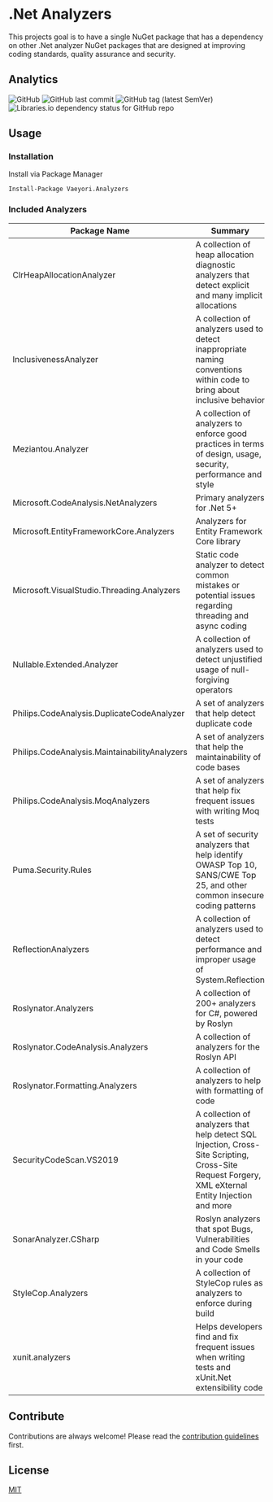 # .Net Analyzers

This projects goal is to have a single NuGet package that has a dependency on other .Net analyzer NuGet packages that are designed at improving coding standards, quality assurance and security.

## Analytics

![GitHub](https://img.shields.io/github/license/vaeyori/dotnet-analyzers?label=License)
![GitHub last commit](https://img.shields.io/github/last-commit/vaeyori/dotnet-analyzers?label=Latest%20Commit)
![GitHub tag (latest SemVer)](https://img.shields.io/github/v/tag/vaeyori/dotnet-analyzers?label=Version&sort=semver)
![Libraries.io dependency status for GitHub repo](https://img.shields.io/librariesio/github/vaeyori/dotnet-analyzers?label=Dependencies)

## Usage

### Installation

Install via Package Manager

    Install-Package Vaeyori.Analyzers


### Included Analyzers

| Package Name | Summary |
|--|--|
| ClrHeapAllocationAnalyzer | A collection of heap allocation diagnostic analyzers that detect explicit and many implicit allocations |
| InclusivenessAnalyzer | A collection of analyzers used to detect inappropriate naming conventions within code to bring about inclusive behavior |
| Meziantou.Analyzer | A collection of analyzers to enforce good practices in terms of design, usage, security, performance and style |
| Microsoft.CodeAnalysis.NetAnalyzers | Primary analyzers for .Net 5+ |
| Microsoft.EntityFrameworkCore.Analyzers | Analyzers for Entity Framework Core library |
| Microsoft.VisualStudio.Threading.Analyzers | Static code analyzer to detect common mistakes or potential issues regarding threading and async coding |
| Nullable.Extended.Analyzer | A collection of analyzers used to detect unjustified usage of null-forgiving operators |
| Philips.CodeAnalysis.DuplicateCodeAnalyzer | A set of analyzers that help detect duplicate code |
| Philips.CodeAnalysis.MaintainabilityAnalyzers | A set of analyzers that help the maintainability of code bases |
| Philips.CodeAnalysis.MoqAnalyzers | A set of analyzers that help fix frequent issues with writing Moq tests |
| Puma.Security.Rules | A set of security analyzers that help identify OWASP Top 10, SANS/CWE Top 25, and other common insecure coding patterns |
| ReflectionAnalyzers | A collection of analyzers used to detect performance and improper usage of System.Reflection |
| Roslynator.Analyzers | A collection of 200+ analyzers for C#, powered by Roslyn |
| Roslynator.CodeAnalysis.Analyzers | A collection of analyzers for the Roslyn API |
| Roslynator.Formatting.Analyzers | A collection of analyzers to help with formatting of code |
| SecurityCodeScan.VS2019 | A collection of analyzers that help detect SQL Injection, Cross-Site Scripting, Cross-Site Request Forgery, XML eXternal Entity Injection and more |
| SonarAnalyzer.CSharp | Roslyn analyzers that spot Bugs, Vulnerabilities and Code Smells in your code |
| StyleCop.Analyzers | A collection of StyleCop rules as analyzers to enforce during build |
| xunit.analyzers | Helps developers find and fix frequent issues when writing tests and xUnit.Net extensibility code |

## Contribute

Contributions are always welcome! Please read the [contribution guidelines](/contributing.md) first.

## License

[MIT](https://choosealicense.com/licenses/mit/)
